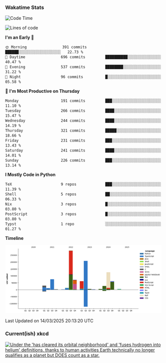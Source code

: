 ### Wakatime Stats
<!--START_SECTION:waka-->
![Code Time](http://img.shields.io/badge/Code%20Time-3%2C099%20hrs%2026%20mins-blue)

![Lines of code](https://img.shields.io/badge/From%20Hello%20World%20I%27ve%20Written-990.3%20thousand%20lines%20of%20code-blue)

**I'm an Early 🐤** 

```text
🌞 Morning                391 commits         ██████░░░░░░░░░░░░░░░░░░░   22.73 % 
🌆 Daytime                696 commits         ██████████░░░░░░░░░░░░░░░   40.47 % 
🌃 Evening                537 commits         ████████░░░░░░░░░░░░░░░░░   31.22 % 
🌙 Night                  96 commits          █░░░░░░░░░░░░░░░░░░░░░░░░   05.58 % 
```
📅 **I'm Most Productive on Thursday** 

```text
Monday                   191 commits         ███░░░░░░░░░░░░░░░░░░░░░░   11.10 % 
Tuesday                  266 commits         ████░░░░░░░░░░░░░░░░░░░░░   15.47 % 
Wednesday                244 commits         ████░░░░░░░░░░░░░░░░░░░░░   14.19 % 
Thursday                 321 commits         █████░░░░░░░░░░░░░░░░░░░░   18.66 % 
Friday                   231 commits         ███░░░░░░░░░░░░░░░░░░░░░░   13.43 % 
Saturday                 241 commits         ████░░░░░░░░░░░░░░░░░░░░░   14.01 % 
Sunday                   226 commits         ███░░░░░░░░░░░░░░░░░░░░░░   13.14 % 
```


**I Mostly Code in Python** 

```text
TeX                      9 repos             ███░░░░░░░░░░░░░░░░░░░░░░   11.39 % 
Shell                    5 repos             ██░░░░░░░░░░░░░░░░░░░░░░░   06.33 % 
Nix                      3 repos             █░░░░░░░░░░░░░░░░░░░░░░░░   03.80 % 
PostScript               3 repos             █░░░░░░░░░░░░░░░░░░░░░░░░   03.80 % 
Typst                    1 repo              ░░░░░░░░░░░░░░░░░░░░░░░░░   01.27 % 
```



**Timeline**

![Lines of Code chart](https://raw.githubusercontent.com/joshuajeschek/joshuajeschek/main/assets/bar_graph.png)


 Last Updated on 14/03/2025 20:13:20 UTC
<!--END_SECTION:waka-->

### Current(ish) xkcd
<a id="xkcd-a" title="Under the 'has cleared its orbital neighborhood' and 'fuses hydrogen into helium' definitions, thanks to human activities Earth technically no longer qualifies as a planet but DOES count as a star." href="https://www.xkcd.com" target="_blank">
        <img align="center" id="xkcd-img" src="https://imgs.xkcd.com/comics/planet_definitions.png" alt="Under the 'has cleared its orbital neighborhood' and 'fuses hydrogen into helium' definitions, thanks to human activities Earth technically no longer qualifies as a planet but DOES count as a star." height=300 />
</a>
